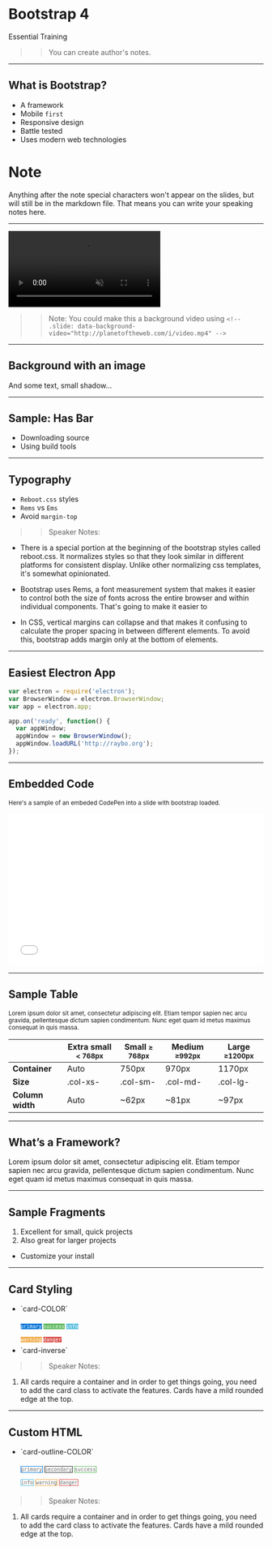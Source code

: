 <!-- .slide: data-state="title" -->
# Bootstrap 4
Essential Training

>> You can create author's notes.

---

<!-- .slide: data-state="hasicon" -->

## <i class="fa fa-html5"></i> What is Bootstrap?

- A framework
- Mobile `first`
- Responsive design
- Battle tested
- Uses modern web technologies

>>
# Note
Anything after the note special characters won't appear on the slides, but will still be in the markdown file. That means you can write your speaking notes here.

---
  <video controls muted autoplay>
    <source data-src="http://planetoftheweb.com/i/video.mp4" type="video/mp4" />
  </video>


>> Note:
You could make this a background video using `<!-- .slide: data-background-video="http://planetoftheweb.com/i/video.mp4" -->`

---
<!-- .slide: data-state="textonimage" data-background-image="http://planetoftheweb.com/i/bridge.jpg" -->

## Background with an image
And some text, small shadow...

---

<!-- .slide: data-state="bar" -->

## Sample: Has Bar

- Downloading source
- Using build tools

---

<!-- .slide: data-state="hasicon" -->

## <i class="fa fa-font"></i> Typography

- `Reboot.css` styles
- `Rems` vs `Ems`
- Avoid `margin-top`

>> Speaker Notes:
- There is a special portion at the beginning of the bootstrap styles called reboot.css. It normalizes styles so that they look similar in different platforms for consistent display. Unlike other normalizing css templates, it's somewhat opinionated.

- Bootstrap uses Rems, a font measurement system that makes it easier to control both the size of fonts across the entire browser and within individual components. That's going to make it easier to

- In CSS, vertical margins can collapse and that makes it confusing to calculate the proper spacing in between different elements. To avoid this, bootstrap adds margin only at the bottom of elements.

---

## Easiest Electron App

```javascript
var electron = require('electron');
var BrowserWindow = electron.BrowserWindow;
var app = electron.app;

app.on('ready', function() {
  var appWindow;
  appWindow = new BrowserWindow();
  appWindow.loadURL('http://raybo.org');
});
```
<!-- .element: data-trim="true" contenteditable="true" class="fragment" -->

---

## Embedded Code
<small>Here's a sample of an embeded CodePen into a slide with bootstrap loaded.</small>

<iframe height='300' scrolling='no' title='Bootstrap 4' src='//codepen.io/planetoftheweb/embed/bgdOzX/?height=300&theme-id=27192&default-tab=html,result&embed-version=2&editable=true' frameborder='no' allowtransparency='true' allowfullscreen='true' style='width: 100%;'>See the Pen <a href='http://codepen.io/planetoftheweb/pen/bgdOzX/'>Bootstrap 4</a> by Ray Villalobos (<a href='http://codepen.io/planetoftheweb'>@planetoftheweb</a>) on <a href='http://codepen.io'>CodePen</a>.
</iframe>


---

## Sample Table

<small>Lorem ipsum dolor sit amet, consectetur adipiscing elit. Etiam tempor sapien nec arcu gravida, pellentesque dictum sapien condimentum. Nunc eget quam id metus maximus consequat in quis massa.</small>

| |  Extra small <small>< 768px</small> | Small <small> ≥ 768px</small> | Medium <small>≥992px</small> | Large <small>≥1200px</small> |
|---|---|---|---|---|
| **Container**	| Auto | 750px | 970px | 1170px |
| **Size**	| .col-xs- | .col-sm- | .col-md- | .col-lg- |
| **Column width** | Auto | ~62px | ~81px | ~97px |


---

## What’s a Framework?

Lorem ipsum dolor sit amet, consectetur adipiscing elit. Etiam tempor sapien nec arcu gravida, pellentesque dictum sapien condimentum. Nunc eget quam id metus maximus consequat in quis massa.

---

## Sample Fragments

1. Excellent for small, quick projects
2. Also great for larger projects
  - Customize your install

---

<!-- .slide: data-state="hasicon" -->

## <i class="fa fa-list-alt"></i> Card Styling

<ul>
	<li class="fragment"><p contenteditable>`card-COLOR`</p>
		<small style="line-height: 220%; vertical-align: text-bottom;">
			<code style="background:#0275d8; color:white;">primary</code>
			<code style="background:#5cb85c; color:white;">success</code>
			<code style="background:#5bc0de; color:white;">info</code><br>
			<code style="background:#f0ad4e; color:white;">warning</code>
			<code style="background:#D9534E; color:white;">danger</code>
		</small>
	</li>
	<li class="fragment">`card-inverse`</li>
</ul>

>> Speaker Notes:
1. All cards require a container and in order to get things going, you need to add the card class to activate the features. Cards have a mild rounded edge at the top.

---

<!-- .slide: data-state="hasicon" -->

## <i class="fa fa-list-alt"></i> Custom HTML

<ul>
	<li><p contenteditable>`card-outline-COLOR`</p>
		<small style="line-height: 220%; vertical-align: text-bottom;">
			<code style="background:#FFF; border: 1px solid #0275d8; color:#666;">primary</code>
			<code style="background:#FFF; border: 1px solid #292b2c; color:#666;">secondary</code>
			<code style="background:#FFF; border: 1px solid #5cb85c; color:#666;">success</code><br>
			<code style="background:#FFF; border: 1px solid #5bc0de; color:#666;">info</code>
			<code style="background:#FFF; border: 1px solid #f0ad4e; color:#666;">warning</code>
			<code style="background:#FFF; border: 1px solid #D9534E; color:#666;">danger</code>
		</small>
	</li>
</ul>

>> Speaker Notes:
1. All cards require a container and in order to get things going, you need to add the card class to activate the features. Cards have a mild rounded edge at the top.
